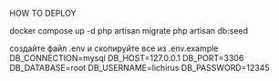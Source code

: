 HOW TO DEPLOY

docker compose up -d
php artisan migrate
php artisan db:seed

создайте файл .env и скопируйте все из .env.example
DB_CONNECTION=mysql
DB_HOST=127.0.0.1
DB_PORT=3306
DB_DATABASE=root
DB_USERNAME=lichirus
DB_PASSWORD=12345
